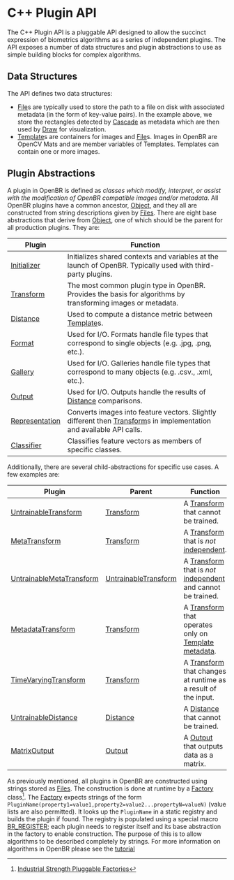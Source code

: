 # C++ Plugin API

The C++ Plugin API is a pluggable API designed to allow the succinct expression of biometrics algorithms as a series of independent plugins. The API exposes a number of data structures and plugin abstractions to use as simple building blocks for complex algorithms.

## Data Structures

The API defines two data structures:

* [File](api_docs/cpp_api/file/file.md)s are typically used to store the path to a file on disk with associated metadata (in the form of key-value pairs). In the example above, we store the rectangles detected by [Cascade](api_docs/plugins/metadata.md#cascadetransform) as metadata which are then used by [Draw](api_docs/plugins/gui.md#drawtransform) for visualization.
* [Template](api_docs/cpp_api/template/template.md)s are containers for images and [File](api_docs/cpp_api/file/file.md)s. Images in OpenBR are OpenCV Mats and are member variables of Templates. Templates can contain one or more images.

## Plugin Abstractions

A plugin in OpenBR is defined as *classes which modify, interpret, or assist with the modification of OpenBR compatible images and/or metadata*. All OpenBR plugins have a common ancestor, [Object](cpp_api/object/object.md), and they all are constructed from string descriptions given by [Files](cpp_api/file/file.md). There are eight base abstractions that derive from [Object](cpp_api/object/object.md), one of which should be the parent for all production plugins. They are:

Plugin | Function
--- | ---
[Initializer](cpp_api/initializer/initializer.md) | Initializes shared contexts and variables at the launch of OpenBR. Typically used with third-party plugins.
[Transform](cpp_api/transform/transform.md) | The most common plugin type in OpenBR. Provides the basis for algorithms by transforming images or metadata.
[Distance](cpp_api/distance/distance.md) | Used to compute a distance metric between [Template](api_docs/cpp_api/template/template.md)s.
[Format](cpp_api/format/format.md) | Used for I/O. Formats handle file types that correspond to single objects (e.g. .jpg, .png, etc.).
[Gallery](cpp_api/gallery/gallery.md) | Used for I/O. Galleries handle file types that correspond to many objects (e.g. .csv., .xml, etc.).
[Output](cpp_api/output/output.md) | Used for I/O. Outputs handle the results of [Distance](cpp_api/distance/distance.md) comparisons.
[Representation](cpp_api/representation/representation.md) | Converts images into feature vectors. Slightly different then [Transform](cpp_api/transform/transform.md)s in implementation and available API calls.
[Classifier](cpp_api/classifier/classifier.md) | Classifies feature vectors as members of specific classes.

 Additionally, there are several child-abstractions for specific use cases. A few examples are:

 Plugin | Parent | Function
 --- | --- | ---
 [UntrainableTransform](cpp_api/untrainabletransform/untrainabletransform.md) | [Transform](cpp_api/transform/transform.md) | A [Transform](cpp_api/transform/transform.md) that cannot be trained.
 [MetaTransform](cpp_api/metatransform/metatransform.md) | [Transform](cpp_api/transform/transform.md)  | A [Transform](cpp_api/transform/transform.md) that is *not* [independent](cpp_api/transform/members.md#independent).
 [UntrainableMetaTransform](cpp_api/untrainablemetatransform/untrainablemetatransform.md) | [UntrainableTransform](cpp_api/untrainabletransform/untrainabletransform.md) | A [Transform](cpp_api/transform/transform.md) that is *not* [independent](cpp_api/transform/members.md#independent) and cannot be trained.
 [MetadataTransform](cpp_api/metadatatransform/metadatatransform.md) | [Transform](cpp_api/transform/transform.md) | A [Transform](cpp_api/transform/transform.md) that operates only on [Template](cpp_api/template/template.md) [metadata](cpp_api/template/members.md#file).
 [TimeVaryingTransform](cpp_api/timevaryingtransform/timevaryingtransform.md) | [Transform](cpp_api/transform/transform.md) | A [Transform](cpp_api/transform/transform.md) that changes at runtime as a result of the input.
 [UntrainableDistance](cpp_api/untrainabledistance/untrainabledistance.md) | [Distance](cpp_api/distance/distance.md) | A [Distance](cpp_api/distance/distance.md) that cannot be trained.
 [MatrixOutput](cpp_api/matrixoutput/matrixoutput.md) | [Output](cpp_api/output/output.md) | A [Output](cpp_api/output/output.md) that outputs data as a matrix.

 As previously mentioned, all plugins in OpenBR are constructed using strings stored as [Files](cpp_api/file/file.md). The construction is done at runtime by a [Factory](cpp_api/factory/factory.md) class[^1]. The [Factory](cpp_api/factory/factory.md) expects strings of the form `PluginName(property1=value1,property2=value2...propertyN=valueN)` (value lists are also permitted). It looks up the `PluginName` in a static registry and builds the plugin if found. The registry is populated using a special macro [BR_REGISTER](cpp_api/factory/macros.md#br_register); each plugin needs to register itself and its base abstraction in the factory to enable construction. The purpose of this is to allow algorithms to be described completely by strings. For more information on algorithms in OpenBR please see the [tutorial](../tutorials.md#algorithms-in-openbr)

[^1]: [Industrial Strength Pluggable Factories](https://adtmag.com/articles/2000/09/25/industrial-strength-pluggable-factories.aspx)